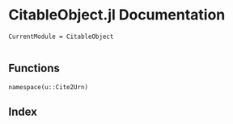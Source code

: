# CitableObject.jl Documentation
```@meta
CurrentModule = CitableObject
```
```@contents
```
## Functions
```@docs
namespace(u::Cite2Urn)
```
## Index
```@index
```
